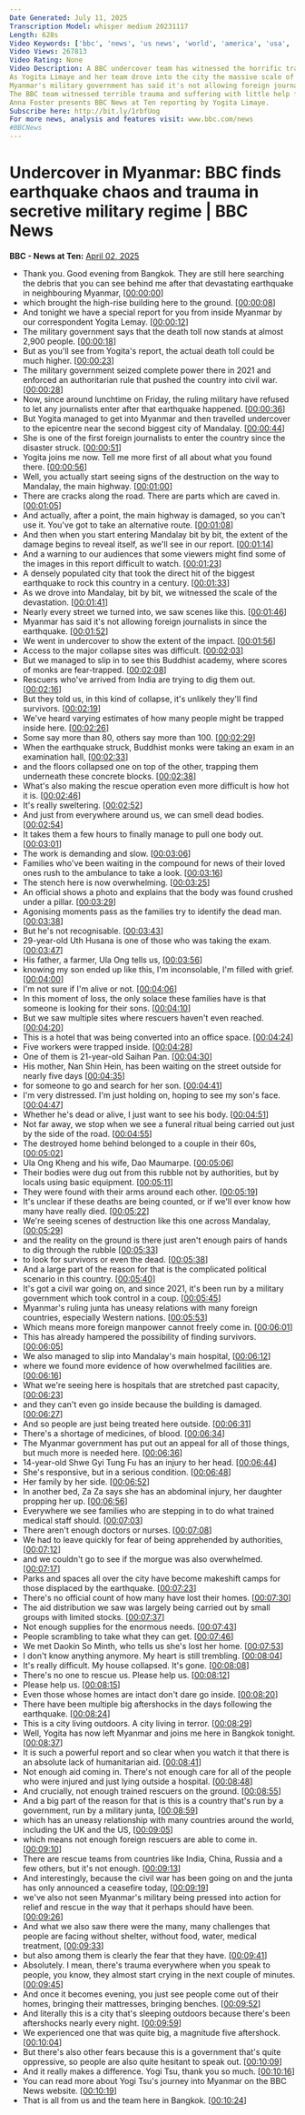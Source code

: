 ```yaml
---
Date Generated: July 11, 2025
Transcription Model: whisper medium 20231117
Length: 628s
Video Keywords: ['bbc', 'news', 'us news', 'world', 'america', 'usa', 'secret', 'undercover', 'Quake', 'earthquake', 'tremor', 'dead', 'killed', 'injured', 'buried', 'alive', 'rubble', 'epicentre', 'richter', 'survivor', 'victims', 'children', 'women', 'baby', 'babies', 'Myanmar', 'missing', 'fear', 'risk', 'threat', 'danger', 'regime', 'military', 'appeal', 'aid', 'dig', 'hands', 'magnitude', 'tourists', 'British', 'US', 'French', 'German', 'Italian', 'Chinese', 'Thai', 'Burmese', 'Burma', 'Mandalay', 'monks', 'army', 'workers', 'skyscraper', 'collapse', 'rescue', 'teams', 'search', 'warning', 'horror', 'American', 'travel', 'tourist', 'flights', 'junta', 'trapped', 'help', 'breaking', 'india', 'Yogita', 'Limaye']
Video Views: 267813
Video Rating: None
Video Description: A BBC undercover team has witnessed the horrific trauma left by Myanmar’s earthquake after entering the country and reaching the city of Mandalay which was hit hardest by the disaster.
As Yogita Limaye and her team drove into the city the massive scale of the destruction revealed itself bit by bit. In almost every street they found buildings had completely collapsed, reduced to piles of rubble.  At the main city hospital patients are being treated outdoors.
Myanmar's military government has said it's not allowing foreign journalists into the country after the quake, so the BBC team went in without permission.  They had to operate carefully because the country has many  informers and secret police who spy on their own people on behalf of the ruling military regime.
The BBC team witnessed terrible trauma and suffering with little help for people facing the massive disaster.
Anna Foster presents BBC News at Ten reporting by Yogita Limaye.
Subscribe here: http://bit.ly/1rbfUog
For more news, analysis and features visit: www.bbc.com/news 
#BBCNews
---
```


# Undercover in Myanmar: BBC finds earthquake chaos and trauma in secretive military regime | BBC News
**BBC - News at Ten:** [April 02, 2025](https://www.youtube.com/watch?v=_D-gXtQD_BY)
*  Thank you. Good evening from Bangkok. They are still here searching the debris that you can see behind me after that devastating earthquake in neighbouring Myanmar, [[00:00:00](https://www.youtube.com/watch?v=_D-gXtQD_BY&t=0.0s)]
*  which brought the high-rise building here to the ground. [[00:00:08](https://www.youtube.com/watch?v=_D-gXtQD_BY&t=8.6s)]
*  And tonight we have a special report for you from inside Myanmar by our correspondent Yogita Lemay. [[00:00:12](https://www.youtube.com/watch?v=_D-gXtQD_BY&t=12.0s)]
*  The military government says that the death toll now stands at almost 2,900 people. [[00:00:18](https://www.youtube.com/watch?v=_D-gXtQD_BY&t=18.2s)]
*  But as you'll see from Yogita's report, the actual death toll could be much higher. [[00:00:23](https://www.youtube.com/watch?v=_D-gXtQD_BY&t=23.400000000000002s)]
*  The military government seized complete power there in 2021 and enforced an authoritarian rule that pushed the country into civil war. [[00:00:28](https://www.youtube.com/watch?v=_D-gXtQD_BY&t=28.6s)]
*  Now, since around lunchtime on Friday, the ruling military have refused to let any journalists enter after that earthquake happened. [[00:00:36](https://www.youtube.com/watch?v=_D-gXtQD_BY&t=36.8s)]
*  But Yogita managed to get into Myanmar and then travelled undercover to the epicentre near the second biggest city of Mandalay. [[00:00:44](https://www.youtube.com/watch?v=_D-gXtQD_BY&t=44.6s)]
*  She is one of the first foreign journalists to enter the country since the disaster struck. [[00:00:51](https://www.youtube.com/watch?v=_D-gXtQD_BY&t=51.6s)]
*  Yogita joins me now. Tell me more first of all about what you found there. [[00:00:56](https://www.youtube.com/watch?v=_D-gXtQD_BY&t=56.6s)]
*  Well, you actually start seeing signs of the destruction on the way to Mandalay, the main highway. [[00:01:00](https://www.youtube.com/watch?v=_D-gXtQD_BY&t=60.6s)]
*  There are cracks along the road. There are parts which are caved in. [[00:01:05](https://www.youtube.com/watch?v=_D-gXtQD_BY&t=65.4s)]
*  And actually, after a point, the main highway is damaged, so you can't use it. You've got to take an alternative route. [[00:01:08](https://www.youtube.com/watch?v=_D-gXtQD_BY&t=68.6s)]
*  And then when you start entering Mandalay bit by bit, the extent of the damage begins to reveal itself, as we'll see in our report. [[00:01:14](https://www.youtube.com/watch?v=_D-gXtQD_BY&t=74.4s)]
*  And a warning to our audiences that some viewers might find some of the images in this report difficult to watch. [[00:01:23](https://www.youtube.com/watch?v=_D-gXtQD_BY&t=83.6s)]
*  A densely populated city that took the direct hit of the biggest earthquake to rock this country in a century. [[00:01:33](https://www.youtube.com/watch?v=_D-gXtQD_BY&t=93.6s)]
*  As we drove into Mandalay, bit by bit, we witnessed the scale of the devastation. [[00:01:41](https://www.youtube.com/watch?v=_D-gXtQD_BY&t=101.6s)]
*  Nearly every street we turned into, we saw scenes like this. [[00:01:46](https://www.youtube.com/watch?v=_D-gXtQD_BY&t=106.6s)]
*  Myanmar has said it's not allowing foreign journalists in since the earthquake. [[00:01:52](https://www.youtube.com/watch?v=_D-gXtQD_BY&t=112.6s)]
*  We went in undercover to show the extent of the impact. [[00:01:56](https://www.youtube.com/watch?v=_D-gXtQD_BY&t=116.6s)]
*  Access to the major collapse sites was difficult. [[00:02:03](https://www.youtube.com/watch?v=_D-gXtQD_BY&t=123.6s)]
*  But we managed to slip in to see this Buddhist academy, where scores of monks are fear-trapped. [[00:02:08](https://www.youtube.com/watch?v=_D-gXtQD_BY&t=128.6s)]
*  Rescuers who've arrived from India are trying to dig them out. [[00:02:16](https://www.youtube.com/watch?v=_D-gXtQD_BY&t=136.6s)]
*  But they told us, in this kind of collapse, it's unlikely they'll find survivors. [[00:02:19](https://www.youtube.com/watch?v=_D-gXtQD_BY&t=139.6s)]
*  We've heard varying estimates of how many people might be trapped inside here. [[00:02:26](https://www.youtube.com/watch?v=_D-gXtQD_BY&t=146.6s)]
*  Some say more than 80, others say more than 100. [[00:02:29](https://www.youtube.com/watch?v=_D-gXtQD_BY&t=149.6s)]
*  When the earthquake struck, Buddhist monks were taking an exam in an examination hall, [[00:02:33](https://www.youtube.com/watch?v=_D-gXtQD_BY&t=153.6s)]
*  and the floors collapsed one on top of the other, trapping them underneath these concrete blocks. [[00:02:38](https://www.youtube.com/watch?v=_D-gXtQD_BY&t=158.6s)]
*  What's also making the rescue operation even more difficult is how hot it is. [[00:02:46](https://www.youtube.com/watch?v=_D-gXtQD_BY&t=166.6s)]
*  It's really sweltering. [[00:02:52](https://www.youtube.com/watch?v=_D-gXtQD_BY&t=172.6s)]
*  And just from everywhere around us, we can smell dead bodies. [[00:02:54](https://www.youtube.com/watch?v=_D-gXtQD_BY&t=174.6s)]
*  It takes them a few hours to finally manage to pull one body out. [[00:03:01](https://www.youtube.com/watch?v=_D-gXtQD_BY&t=181.6s)]
*  The work is demanding and slow. [[00:03:06](https://www.youtube.com/watch?v=_D-gXtQD_BY&t=186.6s)]
*  Families who've been waiting in the compound for news of their loved ones rush to the ambulance to take a look. [[00:03:16](https://www.youtube.com/watch?v=_D-gXtQD_BY&t=196.6s)]
*  The stench here is now overwhelming. [[00:03:25](https://www.youtube.com/watch?v=_D-gXtQD_BY&t=205.6s)]
*  An official shows a photo and explains that the body was found crushed under a pillar. [[00:03:29](https://www.youtube.com/watch?v=_D-gXtQD_BY&t=209.6s)]
*  Agonising moments pass as the families try to identify the dead man. [[00:03:38](https://www.youtube.com/watch?v=_D-gXtQD_BY&t=218.6s)]
*  But he's not recognisable. [[00:03:43](https://www.youtube.com/watch?v=_D-gXtQD_BY&t=223.6s)]
*  29-year-old Uth Husana is one of those who was taking the exam. [[00:03:47](https://www.youtube.com/watch?v=_D-gXtQD_BY&t=227.6s)]
*  His father, a farmer, Ula Ong tells us, [[00:03:56](https://www.youtube.com/watch?v=_D-gXtQD_BY&t=236.6s)]
*  knowing my son ended up like this, I'm inconsolable, I'm filled with grief. [[00:04:00](https://www.youtube.com/watch?v=_D-gXtQD_BY&t=240.6s)]
*  I'm not sure if I'm alive or not. [[00:04:06](https://www.youtube.com/watch?v=_D-gXtQD_BY&t=246.6s)]
*  In this moment of loss, the only solace these families have is that someone is looking for their sons. [[00:04:10](https://www.youtube.com/watch?v=_D-gXtQD_BY&t=250.6s)]
*  But we saw multiple sites where rescuers haven't even reached. [[00:04:20](https://www.youtube.com/watch?v=_D-gXtQD_BY&t=260.6s)]
*  This is a hotel that was being converted into an office space. [[00:04:24](https://www.youtube.com/watch?v=_D-gXtQD_BY&t=264.6s)]
*  Five workers were trapped inside. [[00:04:28](https://www.youtube.com/watch?v=_D-gXtQD_BY&t=268.6s)]
*  One of them is 21-year-old Saihan Pan. [[00:04:30](https://www.youtube.com/watch?v=_D-gXtQD_BY&t=270.6s)]
*  His mother, Nan Shin Hein, has been waiting on the street outside for nearly five days [[00:04:35](https://www.youtube.com/watch?v=_D-gXtQD_BY&t=275.6s)]
*  for someone to go and search for her son. [[00:04:41](https://www.youtube.com/watch?v=_D-gXtQD_BY&t=281.6s)]
*  I'm very distressed. I'm just holding on, hoping to see my son's face. [[00:04:47](https://www.youtube.com/watch?v=_D-gXtQD_BY&t=287.6s)]
*  Whether he's dead or alive, I just want to see his body. [[00:04:51](https://www.youtube.com/watch?v=_D-gXtQD_BY&t=291.6s)]
*  Not far away, we stop when we see a funeral ritual being carried out just by the side of the road. [[00:04:55](https://www.youtube.com/watch?v=_D-gXtQD_BY&t=295.6s)]
*  The destroyed home behind belonged to a couple in their 60s, [[00:05:02](https://www.youtube.com/watch?v=_D-gXtQD_BY&t=302.6s)]
*  Ula Ong Kheng and his wife, Dao Maumarpe. [[00:05:06](https://www.youtube.com/watch?v=_D-gXtQD_BY&t=306.6s)]
*  Their bodies were dug out from this rubble not by authorities, but by locals using basic equipment. [[00:05:11](https://www.youtube.com/watch?v=_D-gXtQD_BY&t=311.6s)]
*  They were found with their arms around each other. [[00:05:19](https://www.youtube.com/watch?v=_D-gXtQD_BY&t=319.6s)]
*  It's unclear if these deaths are being counted, or if we'll ever know how many have really died. [[00:05:22](https://www.youtube.com/watch?v=_D-gXtQD_BY&t=322.6s)]
*  We're seeing scenes of destruction like this one across Mandalay, [[00:05:29](https://www.youtube.com/watch?v=_D-gXtQD_BY&t=329.6s)]
*  and the reality on the ground is there just aren't enough pairs of hands to dig through the rubble [[00:05:33](https://www.youtube.com/watch?v=_D-gXtQD_BY&t=333.6s)]
*  to look for survivors or even the dead. [[00:05:38](https://www.youtube.com/watch?v=_D-gXtQD_BY&t=338.6s)]
*  And a large part of the reason for that is the complicated political scenario in this country. [[00:05:40](https://www.youtube.com/watch?v=_D-gXtQD_BY&t=340.6s)]
*  It's got a civil war going on, and since 2021, it's been run by a military government which took control in a coup. [[00:05:45](https://www.youtube.com/watch?v=_D-gXtQD_BY&t=345.6s)]
*  Myanmar's ruling junta has uneasy relations with many foreign countries, especially Western nations. [[00:05:53](https://www.youtube.com/watch?v=_D-gXtQD_BY&t=353.6s)]
*  Which means more foreign manpower cannot freely come in. [[00:06:01](https://www.youtube.com/watch?v=_D-gXtQD_BY&t=361.6s)]
*  This has already hampered the possibility of finding survivors. [[00:06:05](https://www.youtube.com/watch?v=_D-gXtQD_BY&t=365.6s)]
*  We also managed to slip into Mandalay's main hospital, [[00:06:12](https://www.youtube.com/watch?v=_D-gXtQD_BY&t=372.6s)]
*  where we found more evidence of how overwhelmed facilities are. [[00:06:16](https://www.youtube.com/watch?v=_D-gXtQD_BY&t=376.6s)]
*  What we're seeing here is hospitals that are stretched past capacity, [[00:06:23](https://www.youtube.com/watch?v=_D-gXtQD_BY&t=383.6s)]
*  and they can't even go inside because the building is damaged. [[00:06:27](https://www.youtube.com/watch?v=_D-gXtQD_BY&t=387.6s)]
*  And so people are just being treated here outside. [[00:06:31](https://www.youtube.com/watch?v=_D-gXtQD_BY&t=391.6s)]
*  There's a shortage of medicines, of blood. [[00:06:34](https://www.youtube.com/watch?v=_D-gXtQD_BY&t=394.6s)]
*  The Myanmar government has put out an appeal for all of those things, but much more is needed here. [[00:06:36](https://www.youtube.com/watch?v=_D-gXtQD_BY&t=396.6s)]
*  14-year-old Shwe Gyi Tung Fu has an injury to her head. [[00:06:44](https://www.youtube.com/watch?v=_D-gXtQD_BY&t=404.6s)]
*  She's responsive, but in a serious condition. [[00:06:48](https://www.youtube.com/watch?v=_D-gXtQD_BY&t=408.6s)]
*  Her family by her side. [[00:06:52](https://www.youtube.com/watch?v=_D-gXtQD_BY&t=412.6s)]
*  In another bed, Za Za says she has an abdominal injury, her daughter propping her up. [[00:06:56](https://www.youtube.com/watch?v=_D-gXtQD_BY&t=416.6s)]
*  Everywhere we see families who are stepping in to do what trained medical staff should. [[00:07:03](https://www.youtube.com/watch?v=_D-gXtQD_BY&t=423.6s)]
*  There aren't enough doctors or nurses. [[00:07:08](https://www.youtube.com/watch?v=_D-gXtQD_BY&t=428.6s)]
*  We had to leave quickly for fear of being apprehended by authorities, [[00:07:12](https://www.youtube.com/watch?v=_D-gXtQD_BY&t=432.6s)]
*  and we couldn't go to see if the morgue was also overwhelmed. [[00:07:17](https://www.youtube.com/watch?v=_D-gXtQD_BY&t=437.6s)]
*  Parks and spaces all over the city have become makeshift camps for those displaced by the earthquake. [[00:07:23](https://www.youtube.com/watch?v=_D-gXtQD_BY&t=443.6s)]
*  There's no official count of how many have lost their homes. [[00:07:30](https://www.youtube.com/watch?v=_D-gXtQD_BY&t=450.6s)]
*  The aid distribution we saw was largely being carried out by small groups with limited stocks. [[00:07:37](https://www.youtube.com/watch?v=_D-gXtQD_BY&t=457.6s)]
*  Not enough supplies for the enormous needs. [[00:07:43](https://www.youtube.com/watch?v=_D-gXtQD_BY&t=463.6s)]
*  People scrambling to take what they can get. [[00:07:46](https://www.youtube.com/watch?v=_D-gXtQD_BY&t=466.6s)]
*  We met Daokin So Minth, who tells us she's lost her home. [[00:07:53](https://www.youtube.com/watch?v=_D-gXtQD_BY&t=473.6s)]
*  I don't know anything anymore. My heart is still trembling. [[00:08:04](https://www.youtube.com/watch?v=_D-gXtQD_BY&t=484.6s)]
*  It's really difficult. My house collapsed. It's gone. [[00:08:08](https://www.youtube.com/watch?v=_D-gXtQD_BY&t=488.6s)]
*  There's no one to rescue us. Please help us. [[00:08:12](https://www.youtube.com/watch?v=_D-gXtQD_BY&t=492.6s)]
*  Please help us. [[00:08:15](https://www.youtube.com/watch?v=_D-gXtQD_BY&t=495.6s)]
*  Even those whose homes are intact don't dare go inside. [[00:08:20](https://www.youtube.com/watch?v=_D-gXtQD_BY&t=500.6s)]
*  There have been multiple big aftershocks in the days following the earthquake. [[00:08:24](https://www.youtube.com/watch?v=_D-gXtQD_BY&t=504.6s)]
*  This is a city living outdoors. A city living in terror. [[00:08:29](https://www.youtube.com/watch?v=_D-gXtQD_BY&t=509.6s)]
*  Well, Yogita has now left Myanmar and joins me here in Bangkok tonight. [[00:08:37](https://www.youtube.com/watch?v=_D-gXtQD_BY&t=517.6s)]
*  It is such a powerful report and so clear when you watch it that there is an absolute lack of humanitarian aid. [[00:08:41](https://www.youtube.com/watch?v=_D-gXtQD_BY&t=521.6s)]
*  Not enough aid coming in. There's not enough care for all of the people who were injured and just lying outside a hospital. [[00:08:48](https://www.youtube.com/watch?v=_D-gXtQD_BY&t=528.6s)]
*  And crucially, not enough trained rescuers on the ground. [[00:08:55](https://www.youtube.com/watch?v=_D-gXtQD_BY&t=535.6s)]
*  And a big part of the reason for that is this is a country that's run by a government, run by a military junta, [[00:08:59](https://www.youtube.com/watch?v=_D-gXtQD_BY&t=539.6s)]
*  which has an uneasy relationship with many countries around the world, including the UK and the US, [[00:09:05](https://www.youtube.com/watch?v=_D-gXtQD_BY&t=545.6s)]
*  which means not enough foreign rescuers are able to come in. [[00:09:10](https://www.youtube.com/watch?v=_D-gXtQD_BY&t=550.6s)]
*  There are rescue teams from countries like India, China, Russia and a few others, but it's not enough. [[00:09:13](https://www.youtube.com/watch?v=_D-gXtQD_BY&t=553.6s)]
*  And interestingly, because the civil war has been going on and the junta has only announced a ceasefire today, [[00:09:19](https://www.youtube.com/watch?v=_D-gXtQD_BY&t=559.6s)]
*  we've also not seen Myanmar's military being pressed into action for relief and rescue in the way that it perhaps should have been. [[00:09:26](https://www.youtube.com/watch?v=_D-gXtQD_BY&t=566.6s)]
*  And what we also saw there were the many, many challenges that people are facing without shelter, without food, water, medical treatment, [[00:09:33](https://www.youtube.com/watch?v=_D-gXtQD_BY&t=573.6s)]
*  but also among them is clearly the fear that they have. [[00:09:41](https://www.youtube.com/watch?v=_D-gXtQD_BY&t=581.6s)]
*  Absolutely. I mean, there's trauma everywhere when you speak to people, you know, they almost start crying in the next couple of minutes. [[00:09:45](https://www.youtube.com/watch?v=_D-gXtQD_BY&t=585.6s)]
*  And once it becomes evening, you just see people come out of their homes, bringing their mattresses, bringing benches. [[00:09:52](https://www.youtube.com/watch?v=_D-gXtQD_BY&t=592.6s)]
*  And literally this is a city that's sleeping outdoors because there's been aftershocks nearly every night. [[00:09:59](https://www.youtube.com/watch?v=_D-gXtQD_BY&t=599.6s)]
*  We experienced one that was quite big, a magnitude five aftershock. [[00:10:04](https://www.youtube.com/watch?v=_D-gXtQD_BY&t=604.6s)]
*  But there's also other fears because this is a government that's quite oppressive, so people are also quite hesitant to speak out. [[00:10:09](https://www.youtube.com/watch?v=_D-gXtQD_BY&t=609.6s)]
*  And it really makes a difference. Yogi Tsu, thank you so much. [[00:10:16](https://www.youtube.com/watch?v=_D-gXtQD_BY&t=616.6s)]
*  You can read more about Yogi Tsu's journey into Myanmar on the BBC News website. [[00:10:19](https://www.youtube.com/watch?v=_D-gXtQD_BY&t=619.6s)]
*  That is all from us and the team here in Bangkok. [[00:10:24](https://www.youtube.com/watch?v=_D-gXtQD_BY&t=624.6s)]
